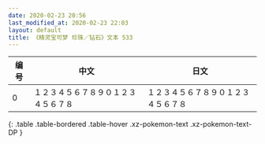 ```yaml
---
date: 2020-02-23 20:56
last_modified_at: 2020-02-23 22:03
layout: default
title: 《精灵宝可梦 珍珠／钻石》文本 533
---
```

| 编号 | 中文 | 日文 |
| ---- | ---- | ---- |
| 0 | １２３４５６７８９０１２３４５６７８ | １２３４５６７８９０１２３４５６７８ |
{: .table .table-bordered .table-hover .xz-pokemon-text .xz-pokemon-text-DP }